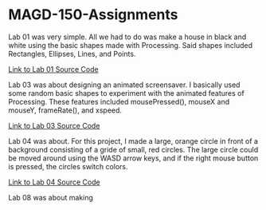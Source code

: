 # MAGD-150-Assignments

Lab 01 was very simple. All we had to do was make a house in black and white using the basic shapes made with Processing. Said shapes included Rectangles, Ellipses, Lines, and Points.

[Link to Lab 01 Source Code](https://github.com/SamuelWRosenthal/MAGD-150-Assignments/tree/gh-pages/f17magd150lab01_Rosenthal)

Lab 03 was about designing an animated screensaver. I basically used some random basic shapes to experiment with the animated features of Processing. These features included mousePressed(), mouseX and mouseY, frameRate(), and xspeed. 

[Link to Lab 03 Source Code](https://github.com/SamuelWRosenthal/MAGD-150-Assignments/blob/gh-pages/f17_magd150_lab03_Rosenthal/f17_magd150_lab03_Rosenthal/f17_magd150_lab03_Rosenthal.pde)

Lab 04 was about. For this project, I made a large, orange circle in front of a background consisting of a gride of small, red circles. The large circle could be moved around using the WASD arrow keys, and if the right mouse button is pressed, the circles switch colors.

[Link to Lab 04 Source Code]()

Lab 08 was about making 
